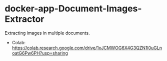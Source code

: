 # docker-app-Document-Images-Extractor
Extracting images in multiple documents.

- Colab: https://colab.research.google.com/drive/1xJCMWOG6X4G3QZN1l0uGLnoatG6Pw6PH?usp=sharing
